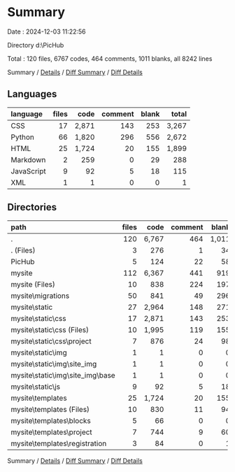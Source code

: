 # Summary

Date : 2024-12-03 11:22:56

Directory d:\\PicHub

Total : 120 files,  6767 codes, 464 comments, 1011 blanks, all 8242 lines

Summary / [Details](details.md) / [Diff Summary](diff.md) / [Diff Details](diff-details.md)

## Languages
| language | files | code | comment | blank | total |
| :--- | ---: | ---: | ---: | ---: | ---: |
| CSS | 17 | 2,871 | 143 | 253 | 3,267 |
| Python | 66 | 1,820 | 296 | 556 | 2,672 |
| HTML | 25 | 1,724 | 20 | 155 | 1,899 |
| Markdown | 2 | 259 | 0 | 29 | 288 |
| JavaScript | 9 | 92 | 5 | 18 | 115 |
| XML | 1 | 1 | 0 | 0 | 1 |

## Directories
| path | files | code | comment | blank | total |
| :--- | ---: | ---: | ---: | ---: | ---: |
| . | 120 | 6,767 | 464 | 1,011 | 8,242 |
| . (Files) | 3 | 276 | 1 | 34 | 311 |
| PicHub | 5 | 124 | 22 | 58 | 204 |
| mysite | 112 | 6,367 | 441 | 919 | 7,727 |
| mysite (Files) | 10 | 838 | 224 | 197 | 1,259 |
| mysite\\migrations | 50 | 841 | 49 | 296 | 1,186 |
| mysite\\static | 27 | 2,964 | 148 | 271 | 3,383 |
| mysite\\static\\css | 17 | 2,871 | 143 | 253 | 3,267 |
| mysite\\static\\css (Files) | 10 | 1,995 | 119 | 155 | 2,269 |
| mysite\\static\\css\\project | 7 | 876 | 24 | 98 | 998 |
| mysite\\static\\img | 1 | 1 | 0 | 0 | 1 |
| mysite\\static\\img\\site_img | 1 | 1 | 0 | 0 | 1 |
| mysite\\static\\img\\site_img\\base | 1 | 1 | 0 | 0 | 1 |
| mysite\\static\\js | 9 | 92 | 5 | 18 | 115 |
| mysite\\templates | 25 | 1,724 | 20 | 155 | 1,899 |
| mysite\\templates (Files) | 10 | 830 | 11 | 94 | 935 |
| mysite\\templates\\blocks | 5 | 66 | 0 | 0 | 66 |
| mysite\\templates\\project | 7 | 744 | 9 | 60 | 813 |
| mysite\\templates\\registration | 3 | 84 | 0 | 1 | 85 |

Summary / [Details](details.md) / [Diff Summary](diff.md) / [Diff Details](diff-details.md)